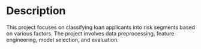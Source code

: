 # Description
This project focuses on classifying loan applicants into risk segments based on various factors. The project involves data preprocessing, feature engineering, model selection, and evaluation.
